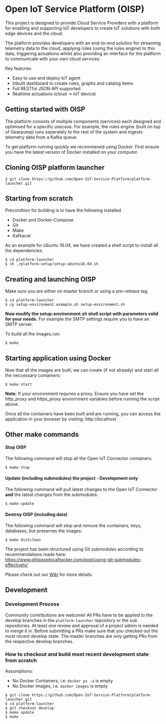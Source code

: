 
# Open IoT Service Platform (OISP)

This project is designed to provide Cloud Service Providers with a platform for enabling and supporting IoT developers to create IoT solutions with both edge devices and the cloud.

The platform provides developers with an end-to-end solution for streaming telemetry data to the cloud, applying rules (using the rules engine) to this data, triggering actuations whilst also providing an interface for the platform to communicate with your own cloud services.

Key features:

 * Easy to use and deploy IoT agent
 * Inbuilt dashboard to create rules, graphs and catalog items
 * Full RESTful JSON API supported
 * Realtime actuations (cloud -> IoT device)

## Getting started with OISP

The platform consists of multiple components (services) each designed and optimised for a specific usecase. For example, the rules engine (built on top of Gearpump) runs seperately to the rest of the system and ingests telemetry data from a Kafka queue.

To get platform running quickly we recommened using Docker. First ensure you have the latest version of Docker installed on your computer.

## Cloning OISP platform launcher

```shell
$ git clone https://github.com/Open-IoT-Service-Platform/platform-launcher.git
```

## Starting from scratch
Precondtion for building is to have the following installed
* Docker and Docker-Compose
* Git
* Make
* Kafkacat

As an example for *Ubuntu 16.04*, we have created a shell script to install all the dependencies.
```shell
$ cd platform-launcher
$ sh ./platform-setup/setup-ubuntu16.04.sh
```

## Creating and launching OISP

Make sure you are either on master branch or using a pre-release tag.
```shell
$ cd platform-launcher
$ cp setup-environment.example.sh setup-environment.sh
```
**Now modify the setup-environment.sh shell script with parameters valid for your needs.** For example the SMTP settings require you to have an SMTP server.

To build all the images,run:
```shell
$ make
```

## Starting application using Docker

Now that all the images are built, we can create (if not already) and start all the neccessary containers:
```shell
$ make start
```

**Note:** If your environment requries a proxy. Ensure you have set the *http_proxy* and *https_proxy* enviornment variables before running the script above.

Once all the containers have been built and are running, you can access the application in your browser by visiting: http://localhost

## Other make commands

#### Stop OISP
The following command will stop all the Open IoT Connector containers:
```shell
$ make stop
```

#### Update (including submodules) the project - Development only
The following command will pull latest changes to the Open IoT Connector **and** the latest changes from the submodules:
```shell
$ make update
```

#### Destroy OISP (including data)
The following command will stop and remove the containers, keys, databases, but preserves the images:
```shell
$ make distclean
```

The project has been structured using Git submodules according to recommendations made here: https://www.philosophicalhacker.com/post/using-git-submodules-effectively/

Please check out our [Wiki](https://github.com/Open-IoT-Service-Platform/platform-launcher/wiki) for more details.

## Development

### Development Process
Community contributions are welcome!
All PRs have to be applied to the develop branches in the ``platform-launcher`` repository or the sub repositories. At least one review and approval of a project admin is needed to merge it in.
Before submitting a PRs make sure that you checked out the most recent develop state.
The master branches are only getting PRs from the respective develop branches.

### How to checkout and build most recent development state from scratch

Assumptions:
  * No Docker Containers, i.e. ``docker ps -a`` is empty
  * No Docker Images, i.e. ``docker images`` is empty
  
```shell
$ git clone https://github.com/Open-IoT-Service-Platform/platform-launcher.git
$ cd platform-launcher
$ git checkout develop
$ make update
$ make
```
